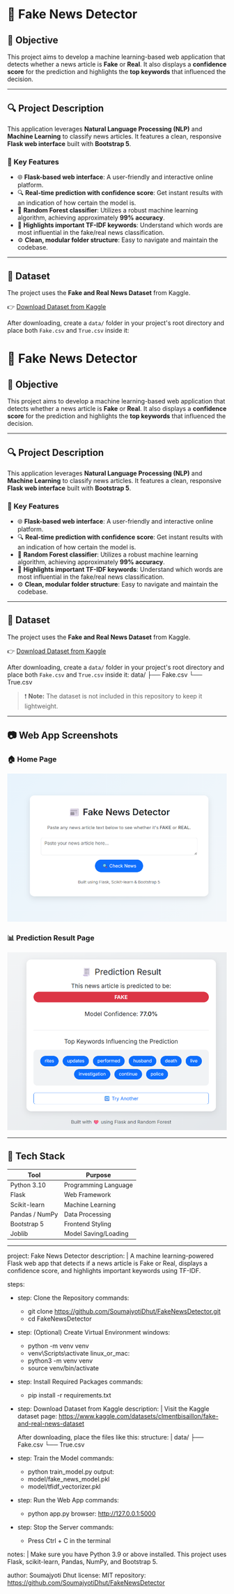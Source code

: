 # 📰 Fake News Detector

## 🧠 Objective

This project aims to develop a machine learning-based web application that detects whether a news article is **Fake** or **Real**. It also displays a **confidence score** for the prediction and highlights the **top keywords** that influenced the decision.

---

## 🔍 Project Description

This application leverages **Natural Language Processing (NLP)** and **Machine Learning** to classify news articles. It features a clean, responsive **Flask web interface** built with **Bootstrap 5**.

### 📌 Key Features

- 🌐 **Flask-based web interface**: A user-friendly and interactive online platform.
- 🔍 **Real-time prediction with confidence score**: Get instant results with an indication of how certain the model is.
- 🧠 **Random Forest classifier**: Utilizes a robust machine learning algorithm, achieving approximately **99% accuracy**.
- 🧾 **Highlights important TF-IDF keywords**: Understand which words are most influential in the fake/real news classification.
- ⚙️ **Clean, modular folder structure**: Easy to navigate and maintain the codebase.

---

## 📂 Dataset

The project uses the **Fake and Real News Dataset** from Kaggle.

👉 [Download Dataset from Kaggle](https://www.kaggle.com/datasets/clmentbisaillon/fake-and-real-news-dataset)

After downloading, create a `data/` folder in your project's root directory and place both `Fake.csv` and `True.csv` inside it:
# 📰 Fake News Detector

## 🧠 Objective

This project aims to develop a machine learning-based web application that detects whether a news article is **Fake** or **Real**. It also displays a **confidence score** for the prediction and highlights the **top keywords** that influenced the decision.

---

## 🔍 Project Description

This application leverages **Natural Language Processing (NLP)** and **Machine Learning** to classify news articles. It features a clean, responsive **Flask web interface** built with **Bootstrap 5**.

### 📌 Key Features

- 🌐 **Flask-based web interface**: A user-friendly and interactive online platform.
- 🔍 **Real-time prediction with confidence score**: Get instant results with an indication of how certain the model is.
- 🧠 **Random Forest classifier**: Utilizes a robust machine learning algorithm, achieving approximately **99% accuracy**.
- 🧾 **Highlights important TF-IDF keywords**: Understand which words are most influential in the fake/real news classification.
- ⚙️ **Clean, modular folder structure**: Easy to navigate and maintain the codebase.

---

## 📂 Dataset

The project uses the **Fake and Real News Dataset** from Kaggle.

👉 [Download Dataset from Kaggle](https://www.kaggle.com/datasets/clmentbisaillon/fake-and-real-news-dataset)

After downloading, create a `data/` folder in your project's root directory and place both `Fake.csv` and `True.csv` inside it:
data/
├── Fake.csv
└── True.csv


> ❗ **Note:** The dataset is not included in this repository to keep it lightweight.

---

## 📷 Web App Screenshots

### 🏠 Home Page

![Home](screenshots/home.png)

### 📊 Prediction Result Page

![Result](screenshots/result.png)

---

## 🧰 Tech Stack

| Tool           | Purpose               |
|----------------|------------------------|
| Python 3.10    | Programming Language   |
| Flask          | Web Framework          |
| Scikit-learn   | Machine Learning       |
| Pandas / NumPy | Data Processing        |
| Bootstrap 5    | Frontend Styling       |
| Joblib         | Model Saving/Loading   |

---

project: Fake News Detector
description: |
  A machine learning-powered Flask web app that detects if a news article is Fake or Real,
  displays a confidence score, and highlights important keywords using TF-IDF.

steps:

  - step: Clone the Repository
    commands:
      - git clone https://github.com/SoumajyotiDhut/FakeNewsDetector.git
      - cd FakeNewsDetector

  - step: (Optional) Create Virtual Environment
    windows:
      - python -m venv venv
      - venv\Scripts\activate
    linux_or_mac:
      - python3 -m venv venv
      - source venv/bin/activate

  - step: Install Required Packages
    commands:
      - pip install -r requirements.txt

  - step: Download Dataset from Kaggle
    description: |
      Visit the Kaggle dataset page:
      https://www.kaggle.com/datasets/clmentbisaillon/fake-and-real-news-dataset

      After downloading, place the files like this:
    structure: |
      data/
      ├── Fake.csv
      └── True.csv

  - step: Train the Model
    commands:
      - python train_model.py
    output:
      - model/fake_news_model.pkl
      - model/tfidf_vectorizer.pkl

  - step: Run the Web App
    commands:
      - python app.py
    browser: http://127.0.0.1:5000

  - step: Stop the Server
    commands:
      - Press Ctrl + C in the terminal

notes: |
  Make sure you have Python 3.9 or above installed.
  This project uses Flask, scikit-learn, Pandas, NumPy, and Bootstrap 5.

author: Soumajyoti Dhut
license: MIT
repository: https://github.com/SoumajyotiDhut/FakeNewsDetector

